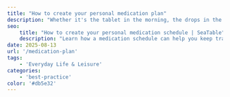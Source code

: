 ```yaml
---
title: "How to create your personal medication plan"
description: "Whether it's the tablet in the morning, the drops in the evening or the spray in between: Anyone who takes several medications knows how quickly you can lose track of them. A medication schedule helps you to take your medication safely, on time and in the right dosage."
seo:
    title: "How to create your personal medication schedule | SeaTable"
    description: "Learn how a medication schedule can help you keep track of your medication."
date: 2025-08-13
url: '/medication-plan'
tags:
    - 'Everyday Life & Leisure'
categories:
    - 'best-practice'
color: '#db5e32'
---
```


